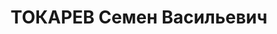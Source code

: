 ---
title: ТОКАРЕВ Семен Васильевич
description: 'Род. в 1894, Уральская обл. Проживал: Солонешенский р-н, с. Солонешное.
  Заготовитель

  Арестован 14.01.1937. Обв. по ст. 18, 58-7, 8, 11. Приговор: ВК ВС СССР, 30.10.1937
  – 10 лет с последующим поражением в правах на 5 лет.

  Реабилитирован ВК ВС СССР 25.09.1958'
---